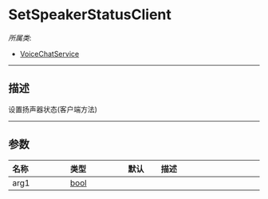 # SetSpeakerStatusClient

*所属类*:
* [VoiceChatService](/Api/Classes/GamePlay/VoiceChatService.md)
------------------------------------------------------------------------------------------
## 描述

设置扬声器状态(客户端方法)

------------------------------------------------------------------------------------------
## 参数

|<div style="width:100px">名称</div>|<div style="width:100px">类型</div>|<div style="width:50px">默认</div>|<div style="width:350px">描述</div>|
|:---|:---|:---|:---|
|arg1|[bool](/Api/DataType/Bool.md)|||
